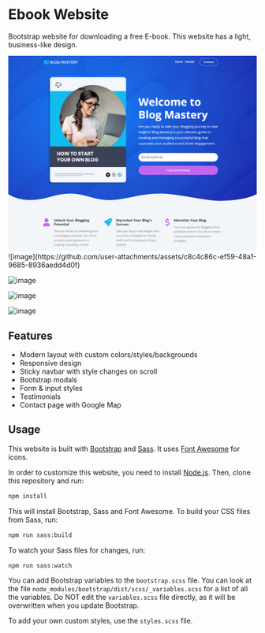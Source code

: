 # Ebook Website

Bootstrap website for downloading a free E-book. This website has a light, business-like design.

<img src="./images/screen.png"  />
![image](https://github.com/user-attachments/assets/c8c4c86c-ef59-48a1-9685-8936aedd4d0f)

![image](https://github.com/user-attachments/assets/ae2eb2f5-cadc-48c8-9c22-8e45cad8ad90)

![image](https://github.com/user-attachments/assets/d23b510a-da42-437e-be4b-f0381ef75439)

![image](https://github.com/user-attachments/assets/afe64f56-e114-4ecd-bbd4-ac88c9a17a2d)


## Features

- Modern layout with custom colors/styles/backgrounds
- Responsive design
- Sticky navbar with style changes on scroll
- Bootstrap modals
- Form & input styles
- Testimonials
- Contact page with Google Map

## Usage

This website is built with [Bootstrap](https://getbootstrap.com/) and [Sass](https://sass-lang.com/). It uses [Font Awesome](https://fontawesome.com/) for icons.

In order to customize this website, you need to install [Node.js](https://nodejs.org/en/). Then, clone this repository and run:

```bash
npm install
```

This will install Bootstrap, Sass and Font Awesome. To build your CSS files from Sass, run:

```bash
npm run sass:build
```

To watch your Sass files for changes, run:

```bash
npm run sass:watch
```

You can add Bootstrap variables to the `bootstrap.scss` file. You can look at the file `node_modules/bootstrap/dist/scss/_variables.scss` for a list of all the variables. Do NOT edit the `variables.scss` file directly, as it will be overwritten when you update Bootstrap.

To add your own custom styles, use the `styles.scss` file.
